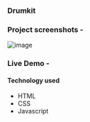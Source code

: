 ### Drumkit 

### Project screenshots - 
![image](https://github.com/prashantjagtap2909/DrumKit/assets/93985255/7343f29c-616c-428c-b27b-7789eb4cb541)


### Live Demo - 
#### Technology used
  - HTML
  - CSS
  - Javascript 


